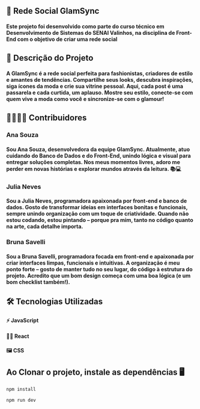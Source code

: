 ## 🛜 Rede Social GlamSync

#### Este projeto foi desenvolvido como parte do curso técnico em Desenvolvimento de Sistemas do SENAI Valinhos, na disciplina de Front-End com o objetivo de criar uma rede social 

## 👗 Descrição do Projeto

#### A GlamSync é a rede social perfeita para fashionistas, criadores de estilo e amantes de tendências. Compartilhe seus looks, descubra inspirações, siga ícones da moda e crie sua vitrine pessoal. Aqui, cada post é uma passarela e cada curtida, um aplauso. Mostre seu estilo, conecte-se com quem vive a moda como você e sincronize-se com o glamour!

## 👩‍💻🧑‍💻 Contribuidores

### Ana Souza

#### Sou Ana Souza, desenvolvedora da equipe GlamSync. Atualmente, atuo cuidando do Banco de Dados e do Front-End, unindo lógica e visual para entregar soluções completas. Nos meus momentos livres, adoro me perder em novas histórias e explorar mundos através da leitura. 📚💻

### Julia Neves

#### Sou a Julia Neves, programadora apaixonada por front-end e banco de dados. Gosto de transformar ideias em interfaces bonitas e funcionais, sempre unindo organização com um toque de criatividade. Quando não estou codando, estou pintando – porque pra mim, tanto no código quanto na arte, cada detalhe importa.

### Bruna Savelli

#### Sou a Bruna Savelli, programadora focada em front-end e apaixonada por criar interfaces limpas, funcionais e intuitivas. A organização é meu ponto forte – gosto de manter tudo no seu lugar, do código à estrutura do projeto. Acredito que um bom design começa com uma boa lógica (e um bom checklist também!).

## 🛠 Tecnologias Utilizadas

#### ⚡ JavaScript
#### 👩‍💻 React 
#### 🖼 CSS

## Ao Clonar o projeto, instale as dependências 🖥

```bash
npm install
```
```bash
npm run dev
```


